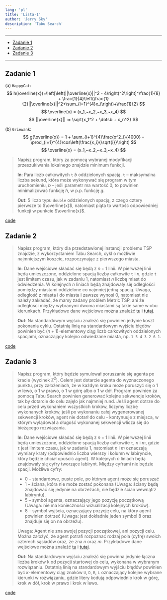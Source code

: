 ```yaml
---
lang: 'pl'
title: 'Lista-1'
author: 'Jerry Sky'
description: 'Tabu Search'
---
```


---

- [Zadanie 1](#zadanie-1)
- [Zadanie 2](#zadanie-2)
- [Zadanie 3](#zadanie-3)

---

## Zadanie 1

(a) `HappyCat`:
$$
h(\overline{x})=\left[\left(||\overline{x}||^2 - 4\right)^2\right]^\frac{1}{8} + \frac{1}{4}\left(\frac{1}{2}||\overline{x}||^2+\sum_{i=1}^{4}x_i\right)+\frac{1}{2}
$$
$$
\overline{x} = (x_1,~x_2,~x_3,~x_4)
$$
$$
||\overline{x}|| := \sqrt{x_1^2 + \dotsb + x_n^2}
$$

(b) `Griewank`:
$$
g(\overline{x}) = 1 + \sum_{i+1}^{4}\frac{x^2_i}{4000} - \prod_{i=1}^{4}\cos\left(\frac{x_i}{\sqrt{i}}\right)
$$
$$
\overline{x} = (x_1,~x_2,~x_3,~x_4)
$$

> Napisz program, który za pomocą wybranej modyfikacji przeszukiwania lokalnego znajdzie minimum funkcji.
>
> **In**: Para liczb całkowitych `t` $b$ oddzielonych spacją.
`t` – maksymalna liczba sekund, która może wykonywać się program w tym uruchomieniu, $b$ – jeśli parametr ma wartość 0, to powinien minimalizować
funkcję $h$, w p.p. funkcję $g$.
>
> **Out**: 5 liczb typu `double` oddzielonych spacją, z czego cztery pierwsze to $\overline{x}$,
natomiast piąta to wartość odpowiedniej funkcji w punkcie $\overline{x}$.

[code](z1/main.cpp)

## Zadanie 2

> Napisz program, który dla przedstawionej instancji problemu TSP znajdzie, z wykorzystaniem Tabu Search, cykl o możliwie najmniejszym koszcie, rozpoczynając z pierwszego miasta.
>
> **In**: Dane wejściowe składać się będą z $n+1$ linii. W pierwszej linii będą umieszczone, oddzielone spacją liczby całkowite `t` i $n$, gdzie `t` jest limitem czasu, jak w zadaniu 1, natomiast $n$ liczbą miast do odwiedzenia. W kolejnych $n$ liniach będą znajdowały się odległości pomiędzy miastami oddzielone co najmniej jedną spacją. Uwaga, odległość z miasta i do miasta i zawsze wynosi $0$, natomiast nie należy zakładać, że mamy zadany problem Metric TSP, ani że odległości między wybranymi dwoma miastami są takie same w obu kierunkach. Przykładowe dane wejściowe można znaleźć [tu](z2/l1z2a.txt) i [tutaj](z2/l1z2b.txt).
>
> **Out**: Na standardowym wyjściu znaleźć się powinien jedynie koszt pokonania cyklu. Ostatnią linią na standardowym wyjściu błędów powinien być $(n + 1)$–elementowy ciąg liczb całkowitych oddzielonych spacjami, oznaczający
kolejno odwiedzane miasta, np. `1 5 4 3 2 6 1`.


[code](z2/main.py)


## Zadanie 3

> Napisz program, który będzie symulował poruszanie się agenta po kracie (wycinek $\mathbb{Z}^2$). Celem jest dotarcie agenta do wyznaczonego punktu, przy założeniach, że w każdym kroku może poruszyć się o 1 w lewo, o 1 w prawo, o 1 w górę albo o 1 w dół. Program powinien za pomocą Tabu Search powinien generować kolejne sekwencje kroków, tak by dotarcie do celu zajęło jak najmniej rund. Jeśli agent dotrze do celu przed wykonaniem wszystkich kroków, liczymy liczbę wykonanych kroków, jeśli po wykonaniu całej wygenerowanej sekwencji kroków, agent nie dotarł do celu - kontynuuje z miejsca, w którym wylądował a długość wykonanej sekwencji wlicza się do bieżącego rozwiązania.
>
> **In**: Dane wejściowe składać się będą z $n+1$ linii. W pierwszej linii będą umieszczone, oddzielone spacją liczby całkowite `t`, $n$ i $m$, gdzie `t` jest limitem czasu, jak w zadaniu 1, natomiast $n$ i $m$ oznaczają wymiary kraty (odpowiednio liczba wierszy i kolumn w labiryncie, który będzie chciał opuścić agent). W kolejnych $n$ liniach będą znajdowały się cyfry tworzące labirynt. Między cyframi nie będzie spacji. Możliwe cyfry:
> - 0 – standardowe, puste pole, po którym agent może się poruszać
> - 1 – ściana, która nie może zostać pokonana (Uwaga: ściany będą znajdować się jedynie na obrzeżach, nie będzie ścian wewnątrz labiryntu).
> - 5 – symbol agenta, oznaczający jego pozycję początkową (Uwaga: nie ma konieczności wizualizacji kolejnych kroków).
> - 8 – symbol wyjścia, oznaczający pozycję celu, na który agent powinien dotrzeć (Uwaga: jest dokładnie jeden symbol 8 oraz znajduje się on na obrzeżu).
>
> Uwaga: Agent nie zna swojej pozycji początkowej, ani pozycji celu. Można założyć, że agent potrafi rozpoznać rodzaj pola (cyfrę) swoich czterech sąsiadów oraz, że zna $n$ oraz $m$. Przykładowe dane wejściowe można znaleźć [tu](z3/l1z3a.txt) i [tutaj](z3/l1z3b.txt).
>
> **Out**: Na standardowym wyjściu znaleźć się powinna jedynie łączna liczba kroków k od pozycji startowej do celu, wykonana w wybranym rozwiązaniu. Ostatnią linią na standardowym wyjściu błędów powinien być $k$-elementowy ciąg znaków `U`, `D`, `R`, `L` oznaczający kolejne wybrane kierunki w rozwiązaniu, gdzie litery kodują odpowiednio krok w górę, krok w dół, krok w prawo i krok w lewo.

[code](z3/main.py)
